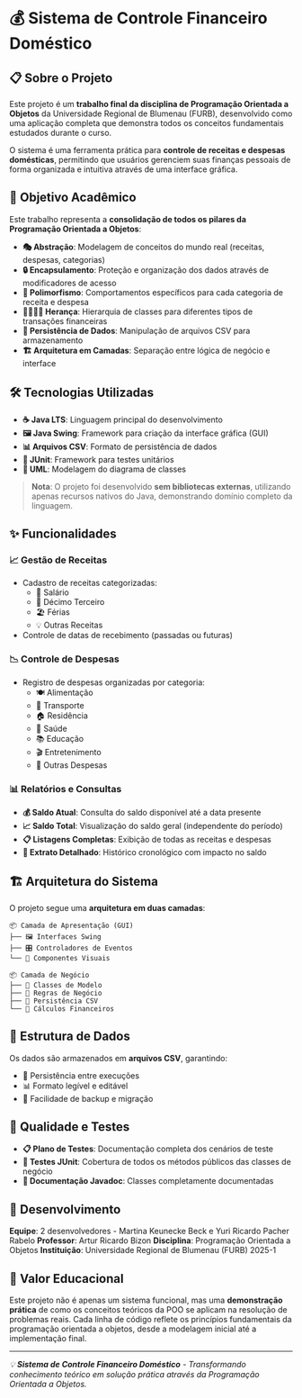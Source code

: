 # 💰 Sistema de Controle Financeiro Doméstico

## 📋 Sobre o Projeto

Este projeto é um **trabalho final da disciplina de Programação Orientada a Objetos** da Universidade Regional de Blumenau (FURB), desenvolvido como uma aplicação completa que demonstra todos os conceitos fundamentais estudados durante o curso.

O sistema é uma ferramenta prática para **controle de receitas e despesas domésticas**, permitindo que usuários gerenciem suas finanças pessoais de forma organizada e intuitiva através de uma interface gráfica.

## 🎯 Objetivo Acadêmico

Este trabalho representa a **consolidação de todos os pilares da Programação Orientada a Objetos**:

- **🎭 Abstração**: Modelagem de conceitos do mundo real (receitas, despesas, categorias)
- **🔒 Encapsulamento**: Proteção e organização dos dados através de modificadores de acesso
- **🔄 Polimorfismo**: Comportamentos específicos para cada categoria de receita e despesa
- **👨‍👩‍👧‍👦 Herança**: Hierarquia de classes para diferentes tipos de transações financeiras
- **📁 Persistência de Dados**: Manipulação de arquivos CSV para armazenamento
- **🏗️ Arquitetura em Camadas**: Separação entre lógica de negócio e interface

## 🛠️ Tecnologias Utilizadas

- **☕ Java LTS**: Linguagem principal do desenvolvimento
- **🖼️ Java Swing**: Framework para criação da interface gráfica (GUI)
- **📊 Arquivos CSV**: Formato de persistência de dados
- **🧪 JUnit**: Framework para testes unitários
- **📐 UML**: Modelagem do diagrama de classes

> **Nota**: O projeto foi desenvolvido **sem bibliotecas externas**, utilizando apenas recursos nativos do Java, demonstrando domínio completo da linguagem.

## ✨ Funcionalidades

### 📈 Gestão de Receitas
- Cadastro de receitas categorizadas:
  - 💼 Salário
  - 🎁 Décimo Terceiro
  - 🏖️ Férias
  - 💡 Outras Receitas
- Controle de datas de recebimento (passadas ou futuras)

### 📉 Controle de Despesas
- Registro de despesas organizadas por categoria:
  - 🍽️ Alimentação
  - 🚗 Transporte
  - 🏠 Residência
  - 🏥 Saúde
  - 📚 Educação
  - 🎬 Entretenimento
  - 📝 Outras Despesas

### 📊 Relatórios e Consultas
- **💰 Saldo Atual**: Consulta do saldo disponível até a data presente
- **📈 Saldo Total**: Visualização do saldo geral (independente do período)
- **📋 Listagens Completas**: Exibição de todas as receitas e despesas
- **📑 Extrato Detalhado**: Histórico cronológico com impacto no saldo

## 🏗️ Arquitetura do Sistema

O projeto segue uma **arquitetura em duas camadas**:

```
📦 Camada de Apresentação (GUI)
├── 🖼️ Interfaces Swing
├── 🎛️ Controladores de Eventos
└── 📱 Componentes Visuais

📦 Camada de Negócio
├── 💼 Classes de Modelo
├── 🔄 Regras de Negócio
├── 💾 Persistência CSV
└── 🧮 Cálculos Financeiros
```

## 📁 Estrutura de Dados

Os dados são armazenados em **arquivos CSV**, garantindo:
- 💾 Persistência entre execuções
- 📊 Formato legível e editável
- 🔄 Facilidade de backup e migração

## 🧪 Qualidade e Testes

- **📋 Plano de Testes**: Documentação completa dos cenários de teste
- **🔬 Testes JUnit**: Cobertura de todos os métodos públicos das classes de negócio
- **📝 Documentação Javadoc**: Classes completamente documentadas

## 👥 Desenvolvimento

**Equipe**: 2 desenvolvedores - Martina Keunecke Beck e Yuri Ricardo Pacher Rabelo
**Professor**: Artur Ricardo Bizon
**Disciplina**: Programação Orientada a Objetos
**Instituição**: Universidade Regional de Blumenau (FURB) 2025-1

## 🎯 Valor Educacional

Este projeto não é apenas um sistema funcional, mas uma **demonstração prática** de como os conceitos teóricos da POO se aplicam na resolução de problemas reais. Cada linha de código reflete os princípios fundamentais da programação orientada a objetos, desde a modelagem inicial até a implementação final.

---

*💡 **Sistema de Controle Financeiro Doméstico** - Transformando conhecimento teórico em solução prática através da Programação Orientada a Objetos.*